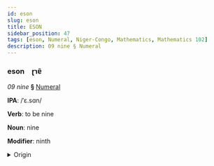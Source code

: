 ```yaml
---
id: eson
slug: eson
title: ESON
sidebar_position: 47
tags: [eson, Numeral, Niger-Congo, Mathematics, Mathematics 102]
description: 09 nine § Numeral
---
```


### eson&emsp;<span kind="abugida">ɽɿɐ̃</span>

*09 nine* **§** [Numeral](../../tags/Numeral)

**IPA**: /ˈɛ.sɑn/

**Verb**: to be nine

**Noun**: nine

**Modifier**: ninth

<details>
    <summary>Origin</summary>
    Yoruba ẹ̀sán /'ɛ.sän/<br/>
    <em>Niger-Congo Language Family</em>
</details>